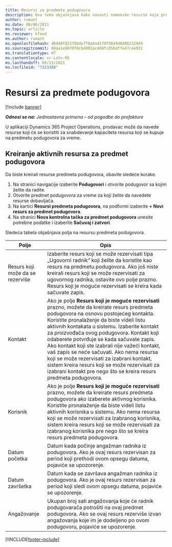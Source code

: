 ```yaml
---
title: Resursi za predmete podugovora
description: Ova tema objašnjava kako navesti namenske resurse koje prodavac obezbeđuje za određeni predmet podugovora za vreme.
author: rumant
ms.date: 08/06/2021
ms.topic: article
ms.reviewer: kfend
ms.author: rumant
ms.openlocfilehash: 48440f82170bde7f0a0a45f8f9849d688b232949
ms.sourcegitcommit: 80aa1e8070f0cb4992ac408fc05bdffe47cee931
ms.translationtype: HT
ms.contentlocale: sr-Latn-RS
ms.lasthandoff: 08/13/2021
ms.locfileid: "7323388"
---
```

# <a name="subcontract-line-resources"></a>Resursi za predmete podugovora

[!include [banner](../../includes/dataverse-preview.md)]

_**Odnosi se na:** Jednostavna primena – od pogodbe do profakture_

U aplikaciji Dynamics 365 Project Operations, prodavac može da navede resurse koji će se koristiti za snabdevanje kapaciteta resursa koji se kupuje na predmetu podugovora za vreme.

## <a name="create-subcontract-line-resources"></a>Kreiranje aktivnih resursa za predmet podugovora

Da biste kreirali resurse predmeta podugovora, obavite sledeće korake.

1. Na stranici navigacije izaberite **Podugovori** i otvorite podugovor sa kojim želite da radite.
2. Otvorite predmet podugovora za vreme za koji želite da navedete resurse dobavljača.
3. Na kartici **Resursi predmeta podugovora**, na podformi izaberite **+ Novi resurs za predmet podugovora**.
4. Na stranici **Nova kontrolna tačka za predmet podugovora** unesite potrebne podatke i izaberite **Sačuvaj i zatvori**.

Sledeća tabela objašnjava polja na resursu predmeta podugovora.

| Polje |  Opis |
| ----- | ------------ |
| Resurs koji može da se rezerviše | Izaberite resurs koji se može rezervisati tipa „Ugovorni radnik“ koji želite da koristite kao resurs na predmetu podugovora. Ako još niste kreirali resurs koji se može rezervisati za ugovornog radnika, ostavite ovo polje prazno. Resurs koji je moguće rezervisati se kreira kada sačuvate zapis.  |
| Kontakt | Ako je polje **Resurs koji je moguće rezervisati** prazno, možete da kreirate resurs predmeta podugovora na osnovu postojećeg kontakta. Koristite pronalaženje da biste videli listu aktivnih kontakata u sistemu. Izaberite kontakt za proizvođača ovog podugovora. Kontakt koji odaberete potvrđuje se kada sačuvate zapis. Ako kontakt koji ste izabrali nije važeći kontakt, vaš zapis se neće sačuvati. Ako nema resursa koji se može rezervisati za izabrani kontakt, sistem kreira resurs koji se može rezervisati za izabrani kontakt pre nego što se kreira resurs predmeta podugovora. |
| Korisnik | Ako je polje **Resurs koji je moguće rezervisati** prazno, možete da kreirate resurs predmeta podugovora ako izaberete aktivnog korisnika. Koristite pronalaženje da biste videli listu aktivnih korisnika u sistemu. Ako nema resursa koji se može rezervisati za izabranog korisnika, sistem kreira resurs koji se može rezervisati za izabranog korisnika pre nego što se kreira resurs predmeta podugovora. |
| Datum početka | Datum kada počinje angažman radnika iz podugovora. Ako je ovaj resurs rezervisan za period koji prethodi ovom opsegu datuma, pojaviće se upozorenje. |
| Datum završetka | Datum kada se završava angažman radnika iz podugovora. Ako je ovaj resurs rezervisan za period koji sledi ovom opsegu datuma, pojaviće se upozorenje. |
| Angažovanje | Ukupan broj sati angažovanja koje će radnik podugovarača potrošiti na ovaj predmet podugovora. Ako se ovaj resurs rezerviše izvan angažovanja koje im je dodeljeno po ovom podugovoru, pojaviće se upozorenje. |


[!INCLUDE[footer-include](../../includes/footer-banner.md)]
